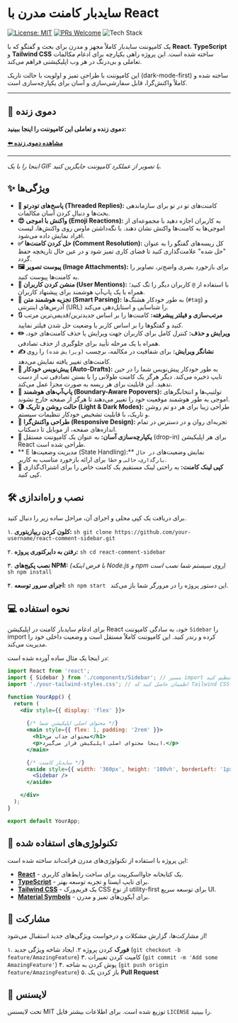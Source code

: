 # سایدبار کامنت مدرن با React

[![License: MIT](https://img.shields.io/badge/License-MIT-blue.svg)](https://opensource.org/licenses/MIT)
[![PRs Welcome](https://img.shields.io/badge/PRs-welcome-brightgreen.svg)](CONTRIBUTING.md)
![Tech Stack](https://img.shields.io/badge/tech-React%20%7C%20TypeScript%20%7C%20Tailwind-blueviolet)

یک کامپوننت سایدبار کاملاً مجهز و مدرن برای بحث و گفتگو که با **React**، **TypeScript** و **Tailwind CSS** ساخته شده است. این پروژه راهی یکپارچه برای ادغام مکالمات تعاملی و بی‌درنگ در هر وب اپلیکیشنی فراهم می‌کند.

این کامپوننت با طراحی تمیز و اولویت با حالت تاریک (dark-mode-first) ساخته شده و کاملاً واکنش‌گرا، قابل سفارشی‌سازی و آسان برای یکپارچه‌سازی است.

---

## 🚀 دموی زنده

**دموی زنده و تعاملی این کامپوننت را اینجا ببینید:**

[**⬅️ مشاهده دموی زنده**](https://ai.studio/apps/drive/1szNovNzlGG0huuvuoiqfqax3Sbuow2WO)

---

*اینجا را با یک GIF یا تصویر از عملکرد کامپوننت جایگزین کنید.*
 

## ✨ ویژگی‌ها

- **💬 پاسخ‌های تودرتو (Threaded Replies):** کامنت‌های تو در تو برای سازماندهی بحث‌ها و دنبال کردن آسان مکالمات.
- **😍 واکنش با اموجی (Emoji Reactions):** به کاربران اجازه دهید با مجموعه‌ای از اموجی‌ها به کامنت‌ها واکنش نشان دهند. با نگه‌داشتن ماوس روی واکنش‌ها، لیست افراد نمایش داده می‌شود.
- **✅ حل کردن کامنت‌ها (Comment Resolution):** کل ریسه‌های گفتگو را به عنوان "حل شده" علامت‌گذاری کنید تا فضای کاری تمیز شود و در عین حال تاریخچه حفظ گردد.
- **🖼️ پیوست تصویر (Image Attachments):** برای بازخورد بصری واضح‌تر، تصاویر را به کامنت‌ها پیوست کنید.
- **👤 منشن کردن کاربران (User Mentions):** با استفاده از `@` کاربران دیگر را تگ کنید؛ همراه با یک پاپ‌آپ هوشمند برای پیشنهاد کاربران.
- **🔗 تجزیه هوشمند متن (Smart Parsing):** به طور خودکار هشتگ‌ها (`#tag`) و آدرس‌های اینترنتی (URL) را شناسایی و استایل‌دهی می‌کند.
- **🔃 مرتب‌سازی و فیلتر پیشرفته:** کامنت‌ها را بر اساس جدیدترین/قدیمی‌ترین مرتب کنید و گفتگوها را بر اساس کاربر یا وضعیت حل شدن فیلتر نمایید.
- **✏️ ویرایش و حذف:** کنترل کامل برای کاربران جهت ویرایش یا حذف کامنت‌های خود، همراه با یک مرحله تأیید برای جلوگیری از حذف تصادفی.
- **✍️ نشانگر ویرایش:** برای شفافیت در مکالمه، برچسب `(ویرایش شده)` را روی کامنت‌های تغییر یافته نمایش می‌دهد.
- **💾 پیش‌نویس خودکار (Auto-Drafts):** به طور خودکار پیش‌نویس شما را در حین تایپ ذخیره می‌کند. دیگر هرگز یک کامنت طولانی را با بستن تصادفی تب از دست ندهید. این قابلیت برای هر ریسه به صورت مجزا عمل می‌کند.
- **🎯 پاپ‌آپ‌های هوشمند (Boundary-Aware Popovers):** تولتیپ‌ها و انتخابگرهای اموجی به طور هوشمند موقعیت خود را تغییر می‌دهند تا هرگز از صفحه خارج نشوند.
- **🌗 حالت روشن و تاریک (Light & Dark Modes):** طراحی زیبا برای هر دو تم روشن و تاریک، با قابلیت تشخیص خودکار تنظیمات سیستم.
- **📱 طراحی واکنش‌گرا (Responsive Design):** تجربه‌ای روان و در دسترس در تمام اندازه‌های صفحه، از موبایل تا دسکتاپ.
- **🧩 یکپارچه‌سازی آسان:** به عنوان یک کامپوننت مستقل (drop-in) برای هر اپلیکیشن React طراحی شده است.
- ** E مدیریت وضعیت‌ها (State Handling):** نمایش وضعیت‌های `در حال بارگذاری`، `خالی` و `خطا` برای ارائه بازخورد مناسب به کاربر.
- **🔗 کپی لینک کامنت:** به راحتی لینک مستقیم یک کامنت خاص را برای اشتراک‌گذاری کپی کنید.


## 🛠️ نصب و راه‌اندازی

برای دریافت یک کپی محلی و اجرای آن، مراحل ساده زیر را دنبال کنید.

۱. **کلون کردن ریپازیتوری:**
    ```sh
    git clone https://github.com/your-username/react-comment-sidebar.git
    ```

۲. **رفتن به دایرکتوری پروژه:**
    ```sh
    cd react-comment-sidebar
    ```

۳. **نصب پکیج‌های NPM:**
    *(با فرض اینکه Node.js و npm روی سیستم شما نصب است)*
    ```sh
    npm install
    ```

۴. **اجرای سرور توسعه:**
    ```sh
    npm start
    ```
    این دستور پروژه را در مرورگر شما باز می‌کند.

## 💻 نحوه استفاده

برای ادغام سایدبار کامنت در اپلیکیشن React خود، به سادگی کامپوننت `Sidebar` را import کرده و رندر کنید. این کامپوننت کاملاً مستقل است و وضعیت داخلی خود را مدیریت می‌کند.

در اینجا یک مثال ساده آورده شده است:

```jsx
import React from 'react';
import { Sidebar } from './components/Sidebar'; // مسیر import را در صورت نیاز تنظیم کنید
import './your-tailwind-styles.css'; // اطمینان حاصل کنید که Tailwind CSS در پروژه شما تنظیم شده است

function YourApp() {
  return (
    <div style={{ display: 'flex' }}>
      
      {/* محتوای اصلی اپلیکیشن شما */}
      <main style={{ flex: 1, padding: '2rem' }}>
        <h1>محتوای جذاب من</h1>
        <p>اینجا محتوای اصلی اپلیکیشن قرار می‌گیرد.</p>
      </main>

      {/* سایدبار کامنت */}
      <aside style={{ width: '360px', height: '100vh', borderLeft: '1px solid #e2e8f0' }}>
        <Sidebar />
      </aside>

    </div>
  );
}

export default YourApp;
```

## 🎨 تکنولوژی‌های استفاده شده

این پروژه با استفاده از تکنولوژی‌های مدرن فرانت‌اند ساخته شده است:

-   [**React**](https://reactjs.org/) - یک کتابخانه جاوااسکریپت برای ساخت رابط‌های کاربری.
-   [**TypeScript**](https://www.typescriptlang.org/) - برای تایپ ایستا و تجربه توسعه بهتر.
-   [**Tailwind CSS**](https://tailwindcss.com/) - یک فریم‌ورک CSS از نوع utility-first برای توسعه سریع UI.
-   [**Material Symbols**](https://fonts.google.com/icons) - برای آیکون‌های تمیز و مدرن.

## 🤝 مشارکت

از مشارکت‌ها، گزارش مشکلات و درخواست ویژگی‌های جدید استقبال می‌شود!

۱. **فورک** کردن پروژه
۲. ایجاد شاخه ویژگی جدید (`git checkout -b feature/AmazingFeature`)
۳. کامیت کردن تغییرات (`git commit -m 'Add some AmazingFeature'`)
۴. پوش کردن به شاخه (`git push origin feature/AmazingFeature`)
۵. باز کردن یک **Pull Request**

## 📄 لایسنس

تحت لایسنس MIT توزیع شده است. برای اطلاعات بیشتر فایل `LICENSE` را ببینید.
